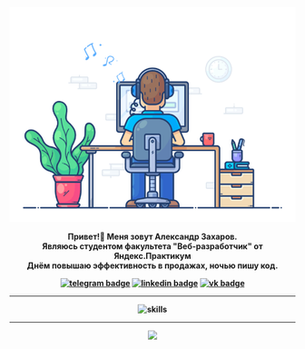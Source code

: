 <div align="center" width="50">
  
<img src="https://github.com/alexzkv/alexzkv/blob/main/dev-working.gif?raw=true" href="https://github.com/alexzkv" alt="Парень кодит" width="550"/><br> 
  
<p><strong>Привет!🤝 Меня зовут Александр Захаров. 
<br>Являюсь студентом факультета "Веб-разработчик" от Яндекс.Практикум
<br>Днём повышаю эффективность в продажах, ночью пишу код.

[![telegram badge](https://img.shields.io/badge/alexzkv-grey?style=flat&logo=telegram)](https://t.me/alexzkvv)
[![linkedin badge](https://img.shields.io/badge/alexzkv-grey?style=flat&logo=linkedin)](https://www.linkedin.com/mwlite/in/alexzkv)
[![vk badge](https://img.shields.io/badge/alexzkv-grey?style=flat&logo=vk)](https://vk.com/alexzkv)
  
<hr></hr>
  
![skills](https://skillicons.dev/icons?i=html,css,js,nodejs,react,git,webpack,figma,markdown,vscode&theme=light)

<hr></hr>

<p>
<img src="https://visitor-badge.laobi.icu/badge?page_id=alexzkv"/>       
</p>

</div>
